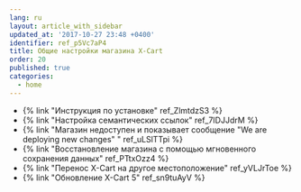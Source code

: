 ```yaml
---
lang: ru
layout: article_with_sidebar
updated_at: '2017-10-27 23:48 +0400'
identifier: ref_p5Vc7aP4
title: Общие настройки магазина X-Cart
order: 20
published: true
categories:
  - home
---
```

* {% link "Инструкция по установке" ref_ZlmtdzS3 %}
* {% link "Настройка семантических ссылок" ref_7IDJJdrM %}
* {% link "Магазин недоступен и показывает сообщение "We are deploying new changes" " ref_uLSlTTpi %}
* {% link "Восстановление магазина с помощью мгновенного сохранения данных" ref_PTtxOzz4 %}
* {% link "Перенос X-Cart на другое местоположение" ref_yVLJrToe %}
* {% link "Обновление X-Cart 5" ref_sn9tuAyV %}
